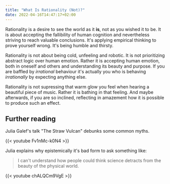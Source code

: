 ```yaml
---
title: "What Is Rationality (Not)?"
date: 2022-04-16T14:47:17+02:00
---
```


Rationality is a desire to see the world as it **is**, not as you wished it to be. It is about accepting the fallibility of human cognition and nevertheless striving to reach valuable conclusions. It's applying empirical thinking to prove yourself wrong. It's being humble and thirsty.

<!--more-->

Rationality is not about being cold, unfeeling and robotic. It is not prioritizing abstract logic over human emotion. Rather it is accepting human emotion, both in oneself and others and understanding its beauty and purpose. If you are baffled by _irrational_ behaviour it's actually you who is behaving _irrationally_ by expecting anything else.

Rationality is not supressing that warm glow you feel when hearing a beautiful piece of music. Rather it is bathing in that feeling. And maybe afterwards, if you are so inclined, reflecting in amazement how it is possible to produce such an effect.

## Further reading

Julia Galef's talk "The Straw Vulcan" debunks some common myths.

{{< youtube Fv1nMc-k0N4 >}}

Julia explains why epistemically it's bad form to ask something like:

> I can't understand how people could think science detracts from the beauty of the physical world.

{{< youtube chALQCm9VgE >}}
